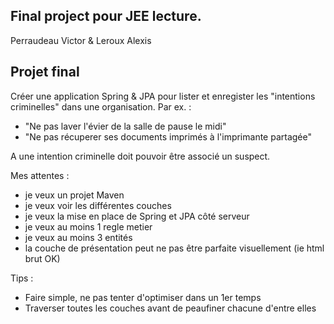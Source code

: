 ﻿## Final project pour JEE lecture.

Perraudeau Victor & Leroux Alexis

## Projet final

Créer une application Spring & JPA pour lister et enregister les "intentions criminelles" dans une organisation.
 Par ex. :

- "Ne pas laver l'évier de la salle de pause le midi"
- "Ne pas récuperer ses documents imprimés à l'imprimante partagée"

A une intention criminelle doit pouvoir être associé un suspect.

Mes attentes :

- je veux un projet Maven
- je veux voir les différentes couches
- je veux la mise en place de Spring et JPA côté serveur
- je veux au moins 1 regle metier
- je veux au moins 3 entités
- la couche de présentation peut ne pas être parfaite visuellement (ie html brut OK)

Tips :

- Faire simple, ne pas tenter d'optimiser dans un 1er temps
- Traverser toutes les couches avant de peaufiner chacune d'entre elles

